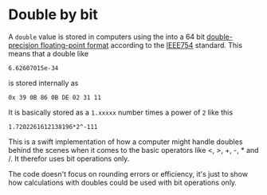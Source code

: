 # Double by bit

A `double` value is stored in computers using the into a 64 bit [double-precision floating-point format](https://en.wikipedia.org/wiki/Double-precision_floating-point_format) according to the [IEEE754](https://en.wikipedia.org/wiki/IEEE_754) standard. This means that a double like

`6.62607015e-34`

is stored internally as

`0x 39 0B 86 0B DE 02 31 11`

It is basically stored as a `1.xxxxx` number times a power of `2` like this

`1.7202261612138196*2^-111`

This is a swift implementation of how a computer might handle doubles behind the scenes when it comes to the basic operators like <, >, +, -, * and /. It therefor uses bit operations only.

The code doesn't focus on rounding errors or efficiency, it's just to show how calculations with doubles could be used with bit operations only.
